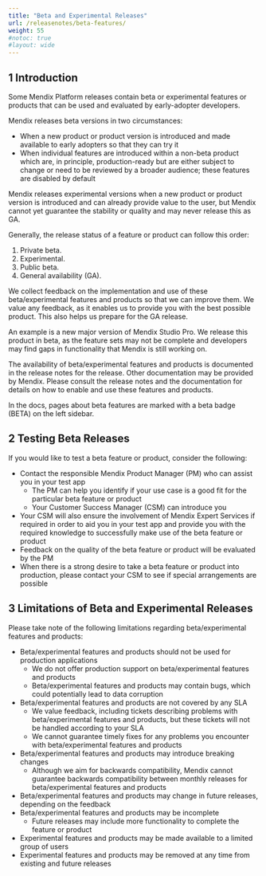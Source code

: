 ```yaml
---
title: "Beta and Experimental Releases"
url: /releasenotes/beta-features/
weight: 55
#notoc: true
#layout: wide
---
```


## 1 Introduction

Some Mendix Platform releases contain beta or experimental features or products that can be used and evaluated by early-adopter developers. 

Mendix releases beta versions in two circumstances:

* When a new product or product version is introduced and made available to early adopters so that they can try it
* When individual features are introduced within a non-beta product which are, in principle, production-ready but are either subject to change or need to be reviewed by a broader audience; these features are disabled by default

Mendix releases experimental versions when a new product or product version is introduced and can already provide value to the user, but Mendix cannot yet guarantee the stability or quality and may never release this as GA.

Generally, the release status of a feature or product can follow this order:

1. Private beta.
2. Experimental.
3. Public beta.
4. General availability (GA).

We collect feedback on the implementation and use of these beta/experimental features and products so that we can improve them. We value any feedback, as it enables us to provide you with the best possible product. This also helps us prepare for the GA release.

An example is a new major version of Mendix Studio Pro. We release this product in beta, as the feature sets may not be complete and developers may find gaps in functionality that Mendix is still working on.

The availability of beta/experimental features and products is documented in the release notes for the release. Other documentation may be provided by Mendix. Please consult the release notes and the documentation for details on how to enable and use these features and products.

In the docs, pages about beta features are marked with a beta badge (<text class="badge badge-pill badge-beta" style="margin-left:0px">BETA</text>) on the left sidebar.

## 2 Testing Beta Releases

If you would like to test a beta feature or product, consider the following:

* Contact the responsible Mendix Product Manager (PM) who can assist you in your test app
    * The PM can help you identify if your use case is a good fit for the particular beta feature or product
    * Your Customer Success Manager (CSM) can introduce you
* Your CSM will also ensure the involvement of Mendix Expert Services if required in order to aid you in your test app and provide you with the required knowledge to successfully make use of the beta feature or product
* Feedback on the quality of the beta feature or product will be evaluated by the PM
* When there is a strong desire to take a beta feature or product into production, please contact your CSM to see if special arrangements are possible

## 3 Limitations of Beta and Experimental Releases

Please take note of the following limitations regarding beta/experimental features and products:

* Beta/experimental features and products should not be used for production applications
    * We do not offer production support on beta/experimental features and products
    * Beta/experimental features and products may contain bugs, which could potentially lead to data corruption
* Beta/experimental features and products are not covered by any SLA
    * We value feedback, including tickets describing problems with beta/experimental features and products, but these tickets will not be handled according to your SLA
    * We cannot guarantee timely fixes for any problems you encounter with beta/experimental features and products 
* Beta/experimental features and products may introduce breaking changes
    * Although we aim for backwards compatibility, Mendix cannot guarantee backwards compatibility between monthly releases for beta/experimental features and products
* Beta/experimental features and products may change in future releases, depending on the feedback
* Beta/experimental features and products may be incomplete
    * Future releases may include more functionality to complete the feature or product
* Experimental features and products may be made available to a limited group of users
* Experimental features and products may be removed at any time from existing and future releases